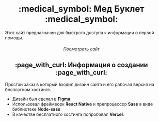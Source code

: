 <h1 align="center">:medical_symbol: Мед Буклет :medical_symbol:</h1>

Этот сайт предназначен для быстрого доступа к информации о первой помощи.
<h6 align="center"><a href="https://med-booklet.vercel.app/" target="blank">Посмотреть сайт</a></h6>


<h2 align="center">:page_with_curl: Информация о создании :page_with_curl:</h2>

Простой заказ в который входил дизайн сайта и его рабочая версия на бесплатном хостинге. 

- Дизайн был сделал в **Figma**.
- Использовал фреймворк **React Native** и препроцессор **Sass** в виде библиотеке **Node-sass**.
- В качестве бесплатного хостинга попробовал **Vercel**.
